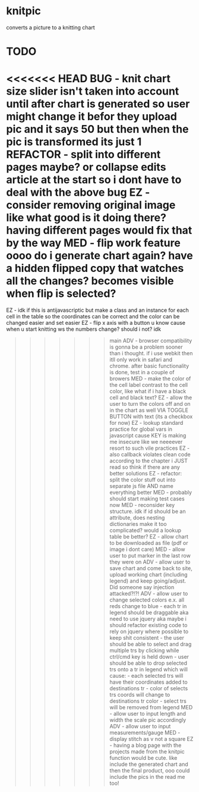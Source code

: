 # knitpic
converts a picture to a knitting chart

# TODO
<<<<<<< HEAD
BUG - knit chart size slider isn't taken into account until after chart is generated so user might change it befor they upload pic and it says 50 but then when the pic is transformed its just 1
REFACTOR - split into different pages maybe? or collapse edits article at the start so i dont have to deal with the above bug
EZ - consider removing original image like what good is it doing there? having different pages would fix that by the way
MED - flip work feature oooo do i generate chart again? have a hidden flipped copy that watches all the changes? becomes visible when flip is selected?
=======
EZ - idk if this is antijavascriptic but make a class and an instance for each cell in the table so the coordinates can be correct and the color can be changed easier and set easier 
EZ - flip x axis with a button u know cause when u start knitting ws the numbers change? should i not? idk
>>>>>>> main
ADV - browser compatibility is gonna be a problem sooner than i thought. if i use webkit then itll only work in safari and chrome. after basic functionality is done, test in a couple of browers
MED - make the color of the cell label contrast to the cell color, like what if i have a black cell and black text?
EZ - allow the user to turn the colors off and on in the chart as well VIA TOGGLE BUTTON with text
(its a checkbox for now)
EZ - lookup standard practice for global vars in javascript cause KEY is making me insecure like we neeeever resort to such vile practices
EZ - also callback violates clean code according to the chapter i JUST read so think if there are any better solutions
EZ - refactor: split the color stuff out into separate js file AND name everything better
MED - probably should start making test cases now
MED - reconsider key structure. idk if id should be an attribute, does nesting dictionaries make it too complicated? would a lookup table be better?
EZ - allow chart to be downloaded as file (pdf or image i dont care)
MED - allow user to put marker in the last row they were on
ADV - allow user to save chart and come back to site, upload working chart (including legend) and keep going/adjust. Did someone say injection attacked?!?!
ADV - allow user to change selected colors
        e.x. all reds change to blue
        - each tr in legend should be draggable aka need to use jquery aka maybe i should refactor existing code to rely on jquery where possible to keep shit consistent
        - the user should be able to select and drag multiple trs by clicking while ctrl/cmd key is held down
        - user should be able to drop selected trs onto a tr in legend which will cause:
                - each selected trs will have their coordinates added to destinations tr
                - color of selects trs coords will change to destinations tr color
                - select trs will be removed from legend 
MED - allow user to input length and width the scale pic accordingly
ADV - allow user to input measurements/gauge
MED - display stitch as v not a square
EZ - having a blog page with the projects made from the knitpic function would be cute. like include the generated chart and then the final product, ooo could include the pics in the read me too!
